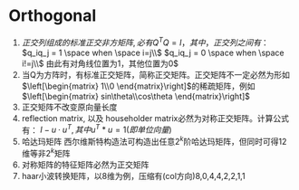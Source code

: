 ﻿# Orthogonal
1. $正交列组成的标准正交非方矩阵,必有Q^T  Q =I，其中，正交列之间有$：
        $q_iq_j = 1 \space when \space i=j\\$
        $q_iq_j = 0 \space when \space i!=j\\$
    由此有对角线位置为1，其他位置为0$
2. 当Q为方阵时，有标准正交矩阵，简称正交矩阵。正交矩阵不一定必然为形如$\left[\begin{matrix}
    1\\0
\end{matrix}\right]$的稀疏矩阵，例如$\left[\begin{matrix}
    sin\theta\\cos\theta
\end{matrix}\right]$
3. 正交矩阵不改变原向量长度
4. reflection matrix, 以及 householder matrix必然为对称正交矩阵。计算公式有：
        $I-u·u^T,其中u^T*u=1(即单位向量)$
5. 哈达玛矩阵
    西尔维斯特构造法可构造出任意$2^k$阶哈达玛矩阵，但同时可得12维等非$2^k$矩阵
6. 对称矩阵的特征矩阵必然为正交矩阵
7. haar小波转换矩阵，以8维为例，压缩有(col方向)8,0,4,4,2,2,1,1